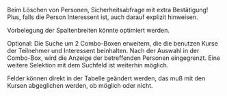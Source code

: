 Beim Löschen von Personen, Sicherheitsabfrage mit extra Bestätigung!
Plus, falls die Person Interessent ist, auch darauf explizit hinweisen.

Vorbelegung der Spaltenbreiten könnte optimiert werden.

Optional: Die Suche um 2 Combo-Boxen erweitern, die die benutzen Kurse der Teilnehmer und Interessent beinhalten.
Nach der Auswahl in der Combo-Box, wird die Anzeige der betreffenden Personen eingegrenzt.
Eine weitere Selektion mit dem Suchfeld ist weiterhin möglich.

Felder können direkt in der Tabelle geändert werden, das muß mit den Kursen abgeglichen werden, ob möglich oder nicht.
